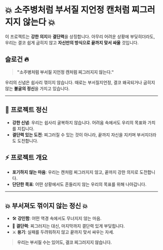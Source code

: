 # 💥 소주병처럼 부서질 지언정 캔처럼 찌그러지지 않는다 💥

이 프로젝트는 **강한 의지**와 **결단력**을 상징합니다. 아무리 어려운 상황에 부딪히더라도, 우리는 결코 쉽게 굽히지 않고 **자신만의 방식으로 끝까지 맞서 싸울** 것입니다.

## 슬로건 🔥

> **"소주병처럼 부서질 지언정 캔처럼 찌그러지지 않는다."**

우리의 신념은 쉽사리 꺾이지 않습니다. 때로는 부서질지언정, 결코 왜곡되거나 굽히지 않는 **불굴의 정신**을 가지고 있습니다.

---

## 💪 프로젝트 정신
- **강한 신념**: 우리는 쉽사리 굴복하지 않습니다. 어려움 속에서도 우리의 목표와 가치를 지킵니다.
- **결단력 있는 도전**: 찌그러질 수 있는 것이 아니라, 끝까지 자신을 지키며 부서지더라도 도전합니다.

## ⚡ 프로젝트 개요
- **포기하지 않는 마음**: 우리는 캔처럼 찌그러지지 않고, 끝까지 강한 의지로 도전합니다.
- **단단한 목표**: 어떤 상황에서도 흔들리지 않는 우리의 목표를 위해 나아갑니다.

---

## 💥 부서져도 꺾이지 않는 정신 💥

- 🛠 **강인함**: 어떤 역경 속에서도 무너지지 않는 마음.
- 🔨 **결단력**: 찌그러지는 대신, 마지막까지 결단력 있게 부딪힙니다.
- ⚔ **용기**: 실패를 두려워하지 않고 끝까지 맞서 싸우는 자세.

> **우리는 부서질 수는 있어도, 결코 찌그러지지 않습니다.**
